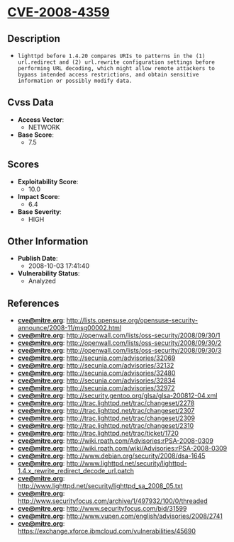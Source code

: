 
# [CVE-2008-4359](http://lists.opensuse.org/opensuse-security-announce/2008-11/msg00002.html)

## Description

- `lighttpd before 1.4.20 compares URIs to patterns in the (1) url.redirect and (2) url.rewrite configuration settings before performing URL decoding, which might allow remote attackers to bypass intended access restrictions, and obtain sensitive information or possibly modify data.`

## Cvss Data

- **Access Vector**:
  - NETWORK
- **Base Score**:
  - 7.5

## Scores

- **Exploitability Score**:
  - 10.0
- **Impact Score**:
  - 6.4
- **Base Severity**:
  - HIGH

## Other Information

- **Publish Date**:
  - 2008-10-03 17:41:40
- **Vulnerability Status**:
  - Analyzed

## References

- **cve@mitre.org**: http://lists.opensuse.org/opensuse-security-announce/2008-11/msg00002.html
- **cve@mitre.org**: http://openwall.com/lists/oss-security/2008/09/30/1
- **cve@mitre.org**: http://openwall.com/lists/oss-security/2008/09/30/2
- **cve@mitre.org**: http://openwall.com/lists/oss-security/2008/09/30/3
- **cve@mitre.org**: http://secunia.com/advisories/32069
- **cve@mitre.org**: http://secunia.com/advisories/32132
- **cve@mitre.org**: http://secunia.com/advisories/32480
- **cve@mitre.org**: http://secunia.com/advisories/32834
- **cve@mitre.org**: http://secunia.com/advisories/32972
- **cve@mitre.org**: http://security.gentoo.org/glsa/glsa-200812-04.xml
- **cve@mitre.org**: http://trac.lighttpd.net/trac/changeset/2278
- **cve@mitre.org**: http://trac.lighttpd.net/trac/changeset/2307
- **cve@mitre.org**: http://trac.lighttpd.net/trac/changeset/2309
- **cve@mitre.org**: http://trac.lighttpd.net/trac/changeset/2310
- **cve@mitre.org**: http://trac.lighttpd.net/trac/ticket/1720
- **cve@mitre.org**: http://wiki.rpath.com/Advisories:rPSA-2008-0309
- **cve@mitre.org**: http://wiki.rpath.com/wiki/Advisories:rPSA-2008-0309
- **cve@mitre.org**: http://www.debian.org/security/2008/dsa-1645
- **cve@mitre.org**: http://www.lighttpd.net/security/lighttpd-1.4.x_rewrite_redirect_decode_url.patch
- **cve@mitre.org**: http://www.lighttpd.net/security/lighttpd_sa_2008_05.txt
- **cve@mitre.org**: http://www.securityfocus.com/archive/1/497932/100/0/threaded
- **cve@mitre.org**: http://www.securityfocus.com/bid/31599
- **cve@mitre.org**: http://www.vupen.com/english/advisories/2008/2741
- **cve@mitre.org**: https://exchange.xforce.ibmcloud.com/vulnerabilities/45690
